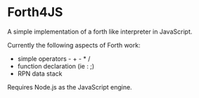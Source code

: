 # Forth4JS
A simple implementation of a forth like interpreter in JavaScript.

Currently the following aspects of Forth work:
* simple operators - + - * /
* function declaration (ie : <words> ;)
* RPN data stack

Requires Node.js as the JavaScript engine.
